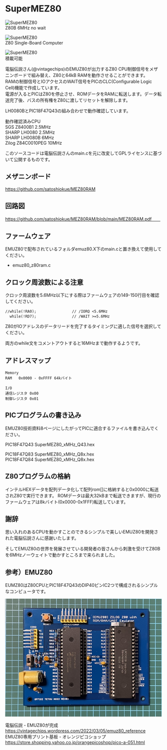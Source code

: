 # SuperMEZ80

![SuperMEZ80](https://github.com/satoshiokue/SuperMEZ80/blob/main/imgs/IMG_1595.jpeg)  
Z80B 6MHz no wait  

![SuperMEZ80](https://github.com/satoshiokue/SuperMEZ80/blob/main/imgs/IMG_1555.jpeg)  
Z80 Single-Board Computer  

![SuperMEZ80](https://github.com/satoshiokue/SuperMEZ80/blob/main/imgs/IMG_1556.jpeg)  
積載可能  

電脳伝説さん(@vintagechips)のEMUZ80が出力するZ80 CPU制御信号をメザニンボードで組み替え、Z80と64kB RAMを動作させることができます。  
RAMの制御信号とIOアクセスのWAIT信号をPICのCLC(Configurable Logic Cell)機能で作成しています。  
電源が入るとPICはZ80を停止させ、ROMデータをRAMに転送します。データ転送完了後、バスの所有権をZ80に渡してリセットを解除します。  

LH0080BとPIC18F47Q43の組み合わせで動作確認しています。  

動作確認済みCPU  
SGS Z8400B1 2.5MHz  
SHARP LH0080 2.5MHz  
SHARP LH0080B 6MHz  
Zilog Z84C0010PEG 10MHz  

このソースコードは電脳伝説さんのmain.cを元に改変してGPLライセンスに基づいて公開するものです。

## メザニンボード
https://github.com/satoshiokue/MEZ80RAM

## 回路図
https://github.com/satoshiokue/MEZ80RAM/blob/main/MEZ80RAM.pdf　　

## ファームウェア

EMUZ80で配布されているフォルダemuz80.X下のmain.cと置き換えて使用してください。
* emuz80_z80ram.c

## クロック周波数による注意

クロック周波数を5.6MHz以下にする際はファームウェアの149-150行目を確認してください。
```
//while(!RA0);                // /IORQ <5.6MHz  
  while(!RD7);                // /WAIT >=5.6MHz  
```
Z80がIOアドレスのデータリードを完了するタイミングに適した信号を選択してください。  

両方のwhile文をコメントアウトすると16MHzまで動作するようです。  

## アドレスマップ
```
Memory
RAM   0x0000 - 0xFFFF 64kバイト

I/O
通信レジスタ 0x00
制御レジスタ 0x01
```

## PICプログラムの書き込み
EMUZ80技術資料8ページにしたがってPICに適合するファイルを書き込んでください。  

PIC18F47Q43 SuperMEZ80_xMHz_Q43.hex  

PIC18F47Q83 SuperMEZ80_xMHz_Q8x.hex  
PIC18F47Q84 SuperMEZ80_xMHz_Q8x.hex  


## Z80プログラムの格納
インテルHEXデータを配列データ化して配列rom[]に格納すると0x0000に転送されZ80で実行できます。
ROMデータは最大32kBまで転送できますが、現行のファームウェアは8kバイト(0x0000-0x1FFF)転送しています。


## 謝辞
思い入れのあるCPUを動かすことのできるシンプルで美しいEMUZ80を開発された電脳伝説さんに感謝いたします。

そしてEMUZ80の世界を発展させている開発者の皆さんから刺激を受けてZ80Bを6MHzノーウェイトで動かすところまで来られました。

## 参考）EMUZ80
EUMZ80はZ80CPUとPIC18F47Q43のDIP40ピンIC2つで構成されるシンプルなコンピュータです。

![EMUZ80](https://github.com/satoshiokue/EMUZ80-6502/blob/main/imgs/IMG_Z80.jpeg)

電脳伝説 - EMUZ80が完成  
https://vintagechips.wordpress.com/2022/03/05/emuz80_reference  
EMUZ80専用プリント基板 - オレンジピコショップ  
https://store.shopping.yahoo.co.jp/orangepicoshop/pico-a-051.html
